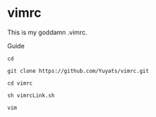 # vimrc

This is my goddamn .vimrc.

Guide
```
cd

git clone https://github.com/Yuyats/vimrc.git

cd vimrc

sh vimrcLink.sh

vim
```
